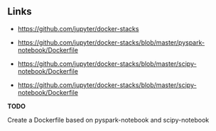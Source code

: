 ## Links

* https://github.com/jupyter/docker-stacks

* https://github.com/jupyter/docker-stacks/blob/master/pyspark-notebook/Dockerfile
* https://github.com/jupyter/docker-stacks/blob/master/scipy-notebook/Dockerfile

* https://github.com/jupyter/docker-stacks/blob/master/scipy-notebook/Dockerfile

**TODO**

Create a Dockerfile based on pyspark-notebook and scipy-notebook